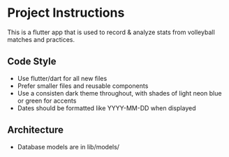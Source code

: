 # Project Instructions

This is a flutter app that is used to record & analyze stats from volleyball matches and practices.

## Code Style
- Use flutter/dart for all new files
- Prefer smaller files and reusable components
- Use a consisten dark theme throughout, with shades of light neon blue or green for accents
- Dates should be formatted like YYYY-MM-DD when displayed

## Architecture
- Database models are in lib/models/